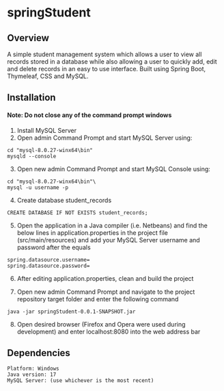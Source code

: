 # springStudent

## Overview
A simple student management system which allows a user to view all records stored in a database while also allowing a user to quickly add, edit and delete records in an easy to use interface. Built using Spring Boot, Thymeleaf, CSS and MySQL.

## Installation
#### Note: Do not close any of the command prompt windows
1. Install MySQL Server
2. Open admin Command Prompt and start MySQL Server using: 

```
cd "mysql-8.0.27-winx64\bin"
mysqld --console
```

3. Open new admin Command Prompt and start MySQL Console using:

```
cd "mysql-8.0.27-winx64\bin"\
mysql -u username -p
```

4. Create database student_records 

```
CREATE DATABASE IF NOT EXISTS student_records;
```

5. Open the application in a Java compiler (i.e. Netbeans) and find the below lines in application.properties in the project file (src/main/resources) and add your MySQL Server username and password after the equals 

```
spring.datasource.username= 
spring.datasource.password= 
```
6. After editing application.properties, clean and build the project 

7. Open new admin Command Prompt and navigate to the project repository target folder and enter the following command 

```
java -jar springStudent-0.0.1-SNAPSHOT.jar
```

8. Open desired browser (Firefox and Opera were used during development) and enter localhost:8080 into the web address bar

## Dependencies

```
Platform: Windows
Java version: 17
MySQL Server: (use whichever is the most recent)
```


